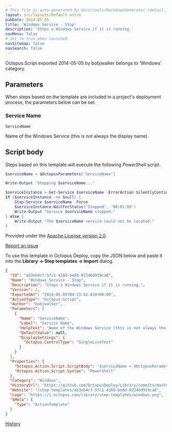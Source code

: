 ```yaml
---
# This file is auto-generated by docs/tools/MarkdownGenerator (detail.js)
layout: src/layouts/Default.astro
pubDate: 2014-05-05
title: 'Windows Service - Stop'
description: 'Stops a Windows Service if it is running.'
navMenu: false
# Set to true when launched
navSitemap: false
navSearch: false
---
```


Octopus.Script exported 2014-05-05 by bobjwalker belongs to 'Windows' category.

## Parameters

When steps based on the template are included in a project's deployment process, the parameters below can be set.


<div class="param">

### Service Name

`ServiceName`

Name of the Windows Service (this is not always the display name).

</div>
        

## Script body

Steps based on this template will execute the following *PowerShell* script.

```powershell
$serviceName = $OctopusParameters['ServiceName']Write-Output "Stopping $serviceName..."$serviceInstance = Get-Service $serviceName -ErrorAction SilentlyContinueif ($serviceInstance -ne $null) {    Stop-Service $serviceName -Force    $serviceInstance.WaitForStatus('Stopped', '00:01:00')    Write-Output "Service $serviceName stopped."} else {    Write-Output "The $serviceName service could not be located."}
```

Provided under the [Apache License version 2.0](https://github.com/OctopusDeploy/Library/blob/master/LICENSE.txt).

[Report an issue](https://github.com/OctopusDeploy/Library/issues/new?assignees=&labels=&projects=&template=bug-report.yml&title=Issue%20with%20Windows%20Service%20-%20Stop&step-template=Windows%20Service%20-%20Stop)

<div class="get-json">

To use this template in Octopus Deploy, copy the JSON below and paste it into the **Library → Step templates → Import** dialog.

```json
{
  "Id": "ab3eb4cf-5fc1-4168-be8d-02246d919ca8",
  "Name": "Windows Service - Stop",
  "Description": "Stops a Windows Service if it is running.",
  "Version": 2,
  "ExportedAt": "2014-05-05T04:13:42.618+00:00",
  "ActionType": "Octopus.Script",
  "Author": "bobjwalker",
  "Parameters": [
    {
      "Name": "ServiceName",
      "Label": "Service Name",
      "HelpText": "Name of the Windows Service (this is not always the display name).",
      "DefaultValue": null,
      "DisplaySettings": {
        "Octopus.ControlType": "SingleLineText"
      }
    }
  ],
  "Properties": {
    "Octopus.Action.Script.ScriptBody": "$serviceName = $OctopusParameters['ServiceName']\r\rWrite-Output \"Stopping $serviceName...\"\r\r$serviceInstance = Get-Service $serviceName -ErrorAction SilentlyContinue\rif ($serviceInstance -ne $null) {\r    Stop-Service $serviceName -Force\r    $serviceInstance.WaitForStatus('Stopped', '00:01:00')\r    Write-Output \"Service $serviceName stopped.\"\r} else {\r    Write-Output \"The $serviceName service could not be located.\"\r}\r",
    "Octopus.Action.Script.Syntax": "PowerShell"
  },
  "Category": "Windows",
  "HistoryUrl": "https://github.com/OctopusDeploy/Library/commits/master/step-templates//opt/buildagent/work/75443764cd38076d/step-templates/windows-service-stop.json",
  "Website": "/step-templates/ab3eb4cf-5fc1-4168-be8d-02246d919ca8",
  "Logo": "https://i.octopus.com/library/step-templates/windows.png",
  "$Meta": {
    "Type": "ActionTemplate"
  }
}
```

[History](https://github.com/OctopusDeploy/Library/commits/master/step-templates/https://github.com/OctopusDeploy/Library/commits/master/step-templates//opt/buildagent/work/75443764cd38076d/step-templates/windows-service-stop.json)

</div>
